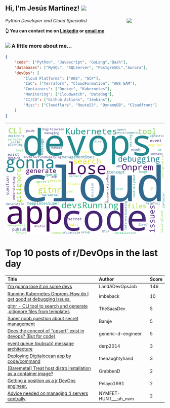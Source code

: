 <!--
**jmartinezl/jmartinezl** is a ✨ _special_ ✨ repository because its `README.md` (this file) appears on your GitHub profile.

Here are some ideas to get you started:

- 🔭 I’m currently working on ...
- 🌱 I’m currently learning ...
- 👯 I’m looking to collaborate on ...
- 🤔 I’m looking for help with ...
- 💬 Ask me about ...
- 📫 How to reach me: ...
- 😄 Pronouns: ...
- ⚡ Fun fact: ...
-->

<h2>Hi, I'm Jesús Martinez! <img src="https://media.giphy.com/media/WUlplcMpOCEmTGBtBW/giphy.gif" width="30"> </h2>
<img align='right' src="https://media.giphy.com/media/NytMLKyiaIh6VH9SPm/giphy.gif" width="120">
<p><em>Python Developer and Cloud Specialist
</em></p>

**👆 You can contact me on [Linkedin](https://www.linkedin.com/in/jes%C3%BAs-martinez-2b7b10104/) or [email me](mailto:jesus.mtz.lorenzo@gmail.com)**

### <img src="https://media.giphy.com/media/VgCDAzcKvsR6OM0uWg/giphy.gif" width="50"> A little more about me...  

```json
{
    "code": ["Python", "Javascript", "GoLang","Bash"],
    "databases": ["MySQL", "SQLServer", "PostgreSQL","Aurora"],
    "devOps": [
        "Cloud Platforms": ["AWS", "GCP"],
        "IaC": ["Terraform", "CloudFormation", "AWS SAM"],
        "Containers": ["Docker", "Kubernetes"],
        "Monitoring": ["Cloudwatch", "Datadog"],
        "CI/CD": ["Github Actions", "Jenkins"],
        "Misc": ["Cloudflare", "Route53", "DynamoDB", "Cloudfront"]
    ]
}
```
---

![Wordcloud](./cloud.png)

# Top 10 posts of r/DevOps in the last day

| Title | Author | Score |
|:---|:---|:---|
| [I'm gonna lose it on some devs](https://www.reddit.com/r/devops/comments/164jdfe/im_gonna_lose_it_on_some_devs/) | LandADevOpsJob | 146 |
| [Running Kubernetes Onprem. How do I get good at debugging issues.](https://www.reddit.com/r/devops/comments/164ldse/running_kubernetes_onprem_how_do_i_get_good_at/) | imbeback | 10 |
| [gitnr - CLI tool to search and generate .gitignore files from templates](https://www.reddit.com/r/devops/comments/1658us9/gitnr_cli_tool_to_search_and_generate_gitignore/) | TheSaasDev | 5 |
| [Super noob question about secret management](https://www.reddit.com/r/devops/comments/165c6w6/super_noob_question_about_secret_management/) | Bamje | 5 |
| [Does the concept of “upsert” exist in devops? (But for code)](https://www.reddit.com/r/devops/comments/16529f0/does_the_concept_of_upsert_exist_in_devops_but/) | generic-d-engineer | 5 |
| [event queue (pubsub) message architecture](https://www.reddit.com/r/devops/comments/164hy4o/event_queue_pubsub_message_architecture/) | derp2014 | 3 |
| [Deploying Digitalocean app by code/command](https://www.reddit.com/r/devops/comments/164jnt5/deploying_digitalocean_app_by_codecommand/) | thenaughtyhand | 3 |
| [[Baremetal] Treat host distro installation as a container image?](https://www.reddit.com/r/devops/comments/164lgh4/baremetal_treat_host_distro_installation_as_a/) | GrabbenD | 2 |
| [Getting a position as a jr DevOps engineer.](https://www.reddit.com/r/devops/comments/164zn8s/getting_a_position_as_a_jr_devops_engineer/) | Pelayo1991 | 2 |
| [Advice needed on managing 4 servers centrally](https://www.reddit.com/r/devops/comments/164up3m/advice_needed_on_managing_4_servers_centrally/) | NYMFET-HUNT___uh_nvm | 2 |
